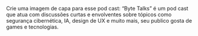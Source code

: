 Crie uma imagem de capa para esse pod cast: “Byte Talks” é um pod cast que atua com discussões curtas e envolventes sobre tópicos como segurança cibernética, IA, design de UX e muito mais, seu publico gosta de games e tecnologias.
